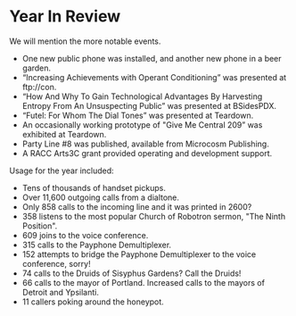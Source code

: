 # Year In Review

We will mention the more notable events.

- One new public phone was installed, and another new phone in a beer garden.
- “Increasing Achievements with Operant Conditioning” was presented at ftp://con.
- “How And Why To Gain Technological Advantages By Harvesting Entropy From An Unsuspecting Public” was presented at BSidesPDX.
- “Futel: For Whom The Dial Tones” was presented at Teardown.
- An occasionally working prototype of "Give Me Central 209” was exhibited at Teardown.
- Party Line #8 was published, available from Microcosm Publishing.
- A RACC Arts3C grant provided operating and development support.

Usage for the year included:

- Tens of thousands of handset pickups.
- Over 11,600 outgoing calls from a dialtone.
- Only 858 calls to the incoming line and it was printed in 2600?
- 358 listens to the most popular Church of Robotron sermon, "The Ninth Position".
- 609 joins to the voice conference.
- 315 calls to the Payphone Demultiplexer.
- 152 attempts to bridge the Payphone Demultiplexer to the voice conference, sorry!
- 74 calls to the Druids of Sisyphus Gardens? Call the Druids!
- 66 calls to the mayor of Portland. Increased calls to the mayors of Detroit and Ypsilanti.
- 11 callers poking around the honeypot.
